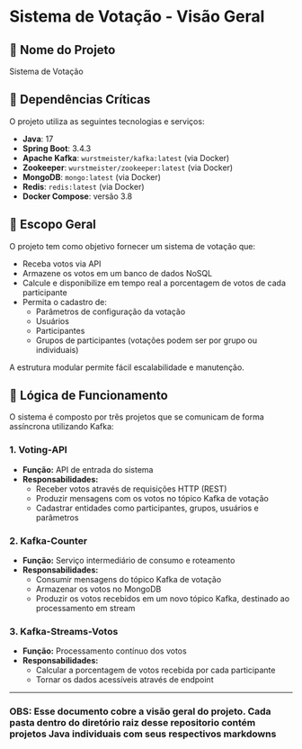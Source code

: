 # Sistema de Votação - Visão Geral

## 📌 Nome do Projeto
Sistema de Votação

## 🔧 Dependências Críticas

O projeto utiliza as seguintes tecnologias e serviços:

- **Java**: 17
- **Spring Boot**: 3.4.3
- **Apache Kafka**: `wurstmeister/kafka:latest` (via Docker)
- **Zookeeper**: `wurstmeister/zookeeper:latest` (via Docker)
- **MongoDB**: `mongo:latest` (via Docker)
- **Redis**: `redis:latest` (via Docker)
- **Docker Compose**: versão 3.8

## 🎯 Escopo Geral

O projeto tem como objetivo fornecer um sistema de votação que:

- Receba votos via API
- Armazene os votos em um banco de dados NoSQL
- Calcule e disponibilize em tempo real a porcentagem de votos de cada participante
- Permita o cadastro de:
  - Parâmetros de configuração da votação
  - Usuários
  - Participantes
  - Grupos de participantes (votações podem ser por grupo ou individuais)

A estrutura modular permite fácil escalabilidade e manutenção.

## 🔄 Lógica de Funcionamento

O sistema é composto por três projetos que se comunicam de forma assíncrona utilizando Kafka:

### 1. Voting-API

- **Função:** API de entrada do sistema
- **Responsabilidades:**
  - Receber votos através de requisições HTTP (REST)
  - Produzir mensagens com os votos no tópico Kafka de votação
  - Cadastrar entidades como participantes, grupos, usuários e parâmetros

### 2. Kafka-Counter

- **Função:** Serviço intermediário de consumo e roteamento
- **Responsabilidades:**
  - Consumir mensagens do tópico Kafka de votação
  - Armazenar os votos no MongoDB
  - Produzir os votos recebidos em um novo tópico Kafka, destinado ao processamento em stream

### 3. Kafka-Streams-Votos

- **Função:** Processamento contínuo dos votos
- **Responsabilidades:**
  - Calcular a porcentagem de votos recebida por cada participante
  - Tornar os dados acessíveis através de endpoint
---

### OBS: Esse documento cobre a visão geral do projeto. Cada pasta dentro do diretório raiz desse repositorio contém projetos Java individuais com seus respectivos markdowns

